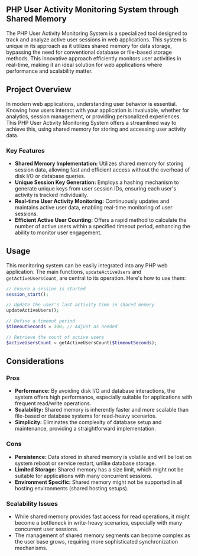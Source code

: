 ## PHP User Activity Monitoring System through Shared Memory

The PHP User Activity Monitoring System is a specialized tool designed to track and analyze active user sessions in web applications. This system is unique in its approach as it utilizes shared memory for data storage, bypassing the need for conventional database or file-based storage methods. This innovative approach efficiently monitors user activities in real-time, making it an ideal solution for web applications where performance and scalability matter.

## Project Overview

In modern web applications, understanding user behavior is essential. Knowing how users interact with your application is invaluable, whether for analytics, session management, or providing personalized experiences. 
This PHP User Activity Monitoring System offers a streamlined way to achieve this, using shared memory for storing and accessing user activity data.


### Key Features

* **Shared Memory Implementation:** Utilizes shared memory for storing session data, allowing fast and efficient access without the overhead of disk I/O or database queries.
* **Unique Session Key Generation:** Employs a hashing mechanism to generate unique keys from user session IDs, ensuring each user's activity is tracked individually.
* **Real-time User Activity Monitoring:** Continuously updates and maintains active user data, enabling real-time monitoring of user sessions.
* **Efficient Active User Counting:** Offers a rapid method to calculate the number of active users within a specified timeout period, enhancing the ability to monitor user engagement.

## Usage

This monitoring system can be easily integrated into any PHP web application. The main functions, `updateActiveUsers` and `getActiveUsersCount`, are central to its operation. Here's how to use them:

```php
// Ensure a session is started
session_start();

// Update the user's last activity time in shared memory
updateActiveUsers();

```



```php
// Define a timeout period
$timeoutSeconds = 300; // Adjust as needed

// Retrieve the count of active users
$activeUsersCount = getActiveUsersCount($timeoutSeconds);

```



## Considerations

### Pros

* **Performance:** By avoiding disk I/O and database interactions, the system offers high performance, especially suitable for applications with frequent read/write operations.
* **Scalability:** Shared memory is inherently faster and more scalable than file-based or database systems for read-heavy scenarios.
* **Simplicity:** Eliminates the complexity of database setup and maintenance, providing a straightforward implementation.

### Cons

* **Persistence:** Data stored in shared memory is volatile and will be lost on system reboot or service restart, unlike database storage.
* **Limited Storage:** Shared memory has a size limit, which might not be suitable for applications with many concurrent sessions.
* **Environment Specific:** Shared memory might not be supported in all hosting environments (shared hosting setups).

### Scalability Issues

* While shared memory provides fast access for read operations, it might become a bottleneck in write-heavy scenarios, especially with many concurrent user sessions.
* The management of shared memory segments can become complex as the user base grows, requiring more sophisticated synchronization mechanisms.

